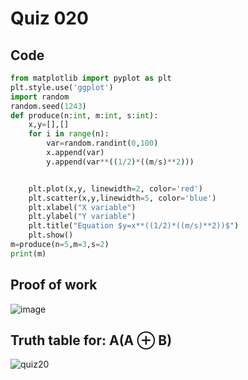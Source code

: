 # Quiz 020

## Code
```.py
from matplotlib import pyplot as plt
plt.style.use('ggplot')
import random
random.seed(1243)
def produce(n:int, m:int, s:int):
    x,y=[],[]
    for i in range(n):
        var=random.randint(0,100)
        x.append(var)
        y.append(var**((1/2)*((m/s)**2)))


    plt.plot(x,y, linewidth=2, color='red')
    plt.scatter(x,y,linewidth=5, color='blue')
    plt.xlabel("X variable")
    plt.ylabel("Y variable")
    plt.title("Equation $y=x**((1/2)*((m/s)**2))$")
    plt.show()
m=produce(n=5,m=3,s=2)
print(m)

```

## Proof of work

![image](https://github.com/user-attachments/assets/938fce58-0e0f-45d8-a62c-619f21cb42ef)

## Truth table for: A(A ⊕ B)  

![quiz20](https://github.com/user-attachments/assets/846c8c09-921d-4bb9-8c78-0cce0fdc4491)



